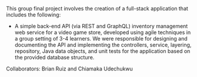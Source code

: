 This group final project involves the creation of a full-stack application that includes the following:

- A simple back-end API (via REST and GraphQL) inventory management web service for a video game store, developed using agile techniques in a group setting of 3-4 learners. We were responsible for designing and documenting the API and implementing the controllers, service, layering, repository, Java data objects, and unit tests for the application based on the provided database structure.

Collaborators: Brian Ruiz and Chiamaka Udechukwu

